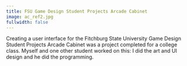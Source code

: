 ```yaml
---
title: FSU Game Design Student Projects Arcade Cabinet
image: ac_ref2.jpg
fullwidth: false
---
```


Creating a user interface for the Fitchburg State University Game Design Student Projects Arcade Cabinet was a project completed for a college class. Myself and one other student worked on this: I did the art and UI design and he did the programming.
